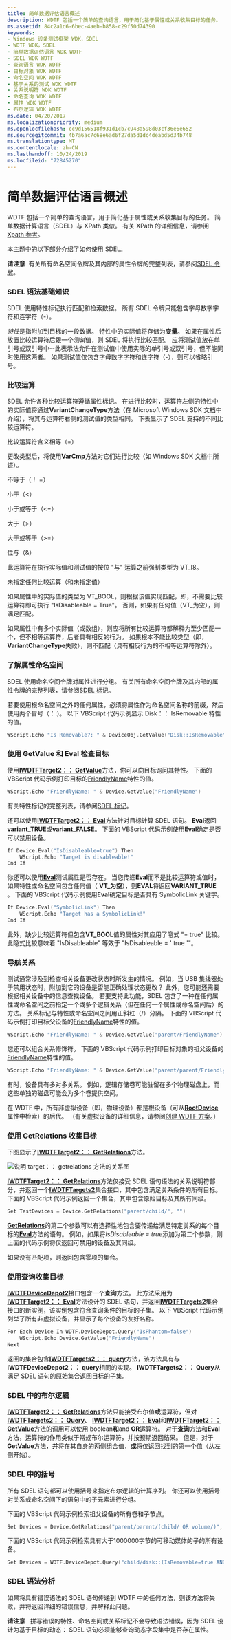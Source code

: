 ```yaml
---
title: 简单数据评估语言概述
description: WDTF 包括一个简单的查询语言，用于简化基于属性或关系收集目标的任务。
ms.assetid: 84c2a1d6-6bec-4aeb-b858-c29f50d74390
keywords:
- Windows 设备测试框架 WDK，SDEL
- WDTF WDK，SDEL
- 简单数据评估语言 WDK WDTF
- SDEL WDK WDTF
- 查询语言 WDK WDTF
- 目标对象 WDK WDTF
- 命名空间 WDK WDTF
- 基于关系的测试 WDK WDTF
- 关系说明符 WDK WDTF
- 命名查询 WDK WDTF
- 属性 WDK WDTF
- 布尔逻辑 WDK WDTF
ms.date: 04/20/2017
ms.localizationpriority: medium
ms.openlocfilehash: cc9d156518f931d1cb7c948a598d03cf36e6e652
ms.sourcegitcommit: 4b7a6ac7c68e6ad6f27da5d1dc4deabd5d34b748
ms.translationtype: MT
ms.contentlocale: zh-CN
ms.lasthandoff: 10/24/2019
ms.locfileid: "72845270"
---
```

# <a name="simple-data-evaluation-language-overview"></a>简单数据评估语言概述


WDTF 包括一个简单的查询语言，用于简化基于属性或关系收集目标的任务。 简单数据计算语言（SDEL）与 XPath 类似。 有关 XPath 的详细信息，请参阅[Xpath 参考](https://go.microsoft.com/fwlink/p/?linkid=33165)。

本主题中的以下部分介绍了如何使用 SDEL。

**请注意**  有关所有命名空间令牌及其内部的属性令牌的完整列表，请参阅[SDEL 令牌](https://docs.microsoft.com/windows-hardware/drivers/ddi/index)。

 

### <a name="sdel-syntax-basics"></a>SDEL 语法基础知识

SDEL 使用特性标记执行匹配和检索数据。 所有 SDEL 令牌只能包含字母数字字符和连字符（-）。

*特性*是指附加到目标的一段数据。 特性中的实际值将存储为**变量**。 如果在属性后放置比较运算符后跟一个*测试*值，则 SDEL 将执行比较匹配。 应将测试值放在单引号或双引号中--此表示法允许在测试值中使用实际的单引号或双引号，但不能同时使用这两者。 如果测试值仅包含字母数字字符和连字符（-），则可以省略引号。

### <a name="comparison-operations"></a>比较运算

SDEL 允许各种比较运算符遵循属性标记。 在进行比较时，运算符左侧的特性中的实际值将通过**VariantChangeType**方法（在 Microsoft Windows SDK 文档中介绍），将其与运算符右侧的测试值的类型相同。 下表显示了 SDEL 支持的不同比较运算符。

比较运算符含义相等（=）

更改类型后，将使用**VarCmp**方法对它们进行比较（如 Windows SDK 文档中所述）。

不等于（！ =）

小于（&lt;）

小于或等于（&lt;=）

大于（&gt;）

大于或等于（&gt;=）

位与（&）

此运算符在执行实际值和测试值的按位 "与" 运算之前强制类型为 VT\_I8。

未指定任何比较运算（和未指定值）

如果属性中的实际值的类型为 VT\_BOOL，则根据该值实现匹配，即，不需要比较运算符即可执行 "IsDisableable = True"。 否则，如果有任何值（VT\_为空），则满足匹配。

 

如果属性中有多个实际值（或数组），则应将所有比较运算符都解释为至少匹配一个，但不相等运算符，后者具有相反的行为。 如果根本不能比较类型（即， **VariantChangeType**失败），则不匹配（具有相反行为的不相等运算符除外）。

### <a name="understanding-attribute-namespaces"></a>了解属性命名空间

SDEL 使用命名空间令牌对属性进行分组。 有关所有命名空间令牌及其内部的属性令牌的完整列表，请参阅[SDEL 标记](https://docs.microsoft.com/windows-hardware/drivers/ddi/index)。

若要使用根命名空间之外的任何属性，必须将属性作为命名空间名称的前缀，然后使用两个冒号（：:)。 以下 VBScript 代码示例显示 Disk：： IsRemovable 特性的值。

```cpp
WScript.Echo "Is Removable?: " & DeviceObj.GetValue("Disk::IsRemovable")
```

### <a name="examining-a-target-by-using-getvalue-and-eval"></a>使用 GetValue 和 Eval 检查目标

使用[**IWDTFTarget2：： GetValue**](https://docs.microsoft.com/windows-hardware/drivers/ddi/wdtf/nf-wdtf-iwdtftarget2-getvalue)方法，你可以向目标询问其特性。 下面的 VBScript 代码示例打印目标的[FriendlyName](https://docs.microsoft.com/windows-hardware/drivers/ddi/index)特性的值。

```cpp
WScript.Echo "FriendlyName: " & Device.GetValue("FriendlyName")
```

有关特性标记的完整列表，请参阅[SDEL 标记](https://docs.microsoft.com/windows-hardware/drivers/ddi/index)。

还可以使用[**IWDTFTarget2：： Eval**](https://docs.microsoft.com/windows-hardware/drivers/ddi/wdtf/nf-wdtf-iwdtftarget2-eval)方法针对目标计算 SDEL 语句。 **Eval**返回**variant\_TRUE**或**variant\_FALSE**。 下面的 VBScript 代码示例使用**Eval**确定是否可以禁用设备。

```cpp
If Device.Eval("IsDisableable=true") Then 
    WScript.Echo "Target is disableable!"
End If
```

你还可以使用[**Eval**](https://docs.microsoft.com/windows-hardware/drivers/ddi/wdtf/nf-wdtf-iwdtftarget2-eval)测试属性是否存在。 当您传递**Eval**而不是比较运算符或值时，如果特性或命名空间包含任何值（ **VT\_为空**），则**EVAL**将返回**VARIANT\_TRUE** 。 下面的 VBScript 代码示例使用**Eval**确定目标是否具有 SymbolicLink 关键字。

```cpp
If Device.Eval("SymbolicLink") Then 
    WScript.Echo "Target has a SymbolicLink!"
End If
```

此外，缺少比较运算符但包含**VT\_BOOL**值的属性对其应用了隐式 "= true" 比较。 此隐式比较意味着 "IsDisableable" 等效于 "IsDisableable = ' true '"。

### <a name="navigating-relationships"></a>导航关系

测试通常涉及到检查相关设备更改状态时所发生的情况。 例如，当 USB 集线器处于禁用状态时，附加到它的设备是否能正确处理状态更改？ 此外，您可能还需要根据相关设备中的信息查找设备。 若要支持此功能，SDEL 包含了一种在任何属性或命名空间之前指定一个或多个逻辑关系（但在任何一个属性或命名空间后）的方法。 关系标记与特性或命名空间之间用正斜杠（/）分隔。 下面的 VBScript 代码示例打印目标父设备的[FriendlyName](https://docs.microsoft.com/windows-hardware/drivers/ddi/index)特性的值。

```cpp
WScript.Echo "FriendlyName: " & Device.GetValue("parent/FriendlyName")
```

您还可以组合关系修饰符。 下面的 VBScript 代码示例打印目标对象的祖父设备的[FriendlyName](https://docs.microsoft.com/windows-hardware/drivers/ddi/index)特性的值。

```cpp
WScript.Echo "FriendlyName: " & Device.GetValue("parent/parent/FriendlyName")
```

有时，设备具有多对多关系。 例如，逻辑存储卷可能驻留在多个物理磁盘上，而这些单独的磁盘可能会为多个卷提供空间。

在 WDTF 中，所有非虚拟设备（即，物理设备）都是根设备（可从[**RootDevice**](https://docs.microsoft.com/windows-hardware/drivers/ddi/wdtf/nf-wdtf-iwdtfdevicedepot2-get_rootdevice)属性中检索）的后代。 （有关虚拟设备的详细信息，请参阅[创建 WDTF 方案](creating-wdtf-scenarios.md)。）

### <a name="collecting-targets-by-using-getrelations"></a>使用 GetRelations 收集目标

下图显示了[**IWDTFTarget2：： GetRelations**](https://docs.microsoft.com/windows-hardware/drivers/ddi/wdtf/nf-wdtf-iwdtftarget2-getrelations)方法。

![说明 target：： getrelations 方法的关系图](images/wdtf-getrelations.gif)

[**IWDTFTarget2：： GetRelations**](https://docs.microsoft.com/windows-hardware/drivers/ddi/wdtf/nf-wdtf-iwdtftarget2-getrelations)方法仅接受 SDEL 语句语法的关系说明符部分，并返回一个[**IWDTFTargets2**](https://docs.microsoft.com/windows-hardware/drivers/ddi/wdtf/nn-wdtf-iwdtftargets2)集合接口，其中包含满足关系条件的所有目标。 下面的 VBScript 代码示例返回一个集合，其中包含原始目标及其所有同级。

```cpp
Set TestDevices = Device.GetRelations("parent/child/", "")
```

[**GetRelations**](https://docs.microsoft.com/windows-hardware/drivers/ddi/wdtf/nf-wdtf-iwdtftarget2-getrelations)的第二个参数可以有选择性地包含要传递给满足特定关系的每个目标的[**Eval**](https://docs.microsoft.com/windows-hardware/drivers/ddi/wdtf/nf-wdtf-iwdtftarget2-eval)方法的语句。 例如，如果将*IsDisableable = true*添加为第二个参数，则上面的代码示例将仅返回可禁用的设备及其同级。

如果没有匹配项，则返回包含零项的集合。

### <a name="collecting-targets-by-using-query"></a>使用查询收集目标

[**IWDTFDeviceDepot2**](https://docs.microsoft.com/windows-hardware/drivers/ddi/wdtf/nn-wdtf-iwdtfdevicedepot2)接口包含一个**查询**方法。 此方法采用为[**IWDTFTarget2：： Eval**](https://docs.microsoft.com/windows-hardware/drivers/ddi/wdtf/nf-wdtf-iwdtftarget2-eval)方法设计的 SDEL 语句，并返回[**IWDTFTargets2**](https://docs.microsoft.com/windows-hardware/drivers/ddi/wdtf/nn-wdtf-iwdtftargets2)集合接口的新实例，该实例包含符合查询条件的目标的子集。 以下 VBScript 代码示例列举了所有非虚拟设备，并显示了每个设备的友好名称。

```cpp
For Each Device In WDTF.DeviceDepot.Query("IsPhantom=false")
    WScript.Echo Device.GetValue("FriendlyName")
Next
```

返回的集合包含[**IWDTFTargets2：： query**](https://docs.microsoft.com/windows-hardware/drivers/ddi/wdtf/nf-wdtf-iwdtftargets2-query)方法，该方法具有与**IWDTFDeviceDepot2：： query**相同的实现。 **IWDTFTargets2：： Query**从满足 SDEL 语句的原始集合返回目标的子集。

### <a name="boolean-logic-in-sdel"></a>SDEL 中的布尔逻辑

[**IWDTFTarget2：： GetRelations**](https://docs.microsoft.com/windows-hardware/drivers/ddi/wdtf/nf-wdtf-iwdtftarget2-getrelations)方法只能接受布尔值**或**运算符，但对[**IWDTFTargets2：： Query**](https://docs.microsoft.com/windows-hardware/drivers/ddi/wdtf/nf-wdtf-iwdtftargets2-query)、 [**IWDTFTarget2：： Eval**](https://docs.microsoft.com/windows-hardware/drivers/ddi/wdtf/nf-wdtf-iwdtftarget2-eval)和[**IWDTFTarget2：： GetValue**](https://docs.microsoft.com/windows-hardware/drivers/ddi/wdtf/nf-wdtf-iwdtftarget2-getvalue)方法的调用可以使用 boolean**和**and **OR**运算符。 对于**查询**方法和**Eval**方法，运算符的作用类似于常规布尔运算符，并按预期返回结果。 但是，对于**GetValue**方法，**并**将在其自身的两侧组合值，**或**将仅返回找到的第一个值（从左侧开始）。

### <a name="parentheses-in-sdel"></a>SDEL 中的括号

所有 SDEL 语句都可以使用括号来指定布尔逻辑的计算序列。 你还可以使用括号对关系或命名空间下的语句中的子元素进行分组。

下面的 VBScript 代码示例检索祖父设备的所有卷和子节点。

```cpp
Set Devices = Device.GetRelations("parent/parent/(child/ OR volume/)", "")
```

下面的 VBScript 代码示例检索具有大于1000000字节的可移动媒体的子的所有设备。

```cpp
Set Devices = WDTF.DeviceDepot.Query("child/disk::(IsRemovable=true AND Size>1000000)")
```

### <a name="sdel-syntax-parsing"></a>SDEL 语法分析

如果将具有错误语法的 SDEL 语句传递到 WDTF 中的任何方法，则该方法将失败，并将返回详细的错误信息，并解释此问题。

**请注意**   拼写错误的特性、命名空间或关系标记不会导致语法错误，因为 SDEL 设计为基于目标的动态： SDEL 语句必须能够查询动态字段集中是否存在属性。

 

 

 




